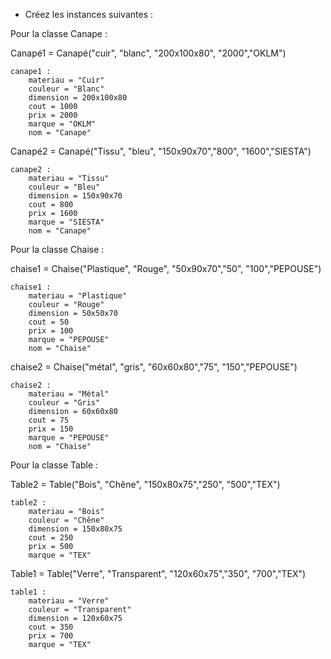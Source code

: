 - Créez les instances suivantes :

Pour la classe Canape :

Canapé1 = Canapé("cuir", "blanc", "200x100x80", "2000","OKLM")

    canape1 :
        materiau = "Cuir"
        couleur = "Blanc"
        dimension = 200x100x80
        cout = 1000
        prix = 2000
        marque = "OKLM"
        nom = "Canape"

Canapé2 = Canapé("Tissu", "bleu", "150x90x70","800", "1600","SIESTA")

    canape2 :
        materiau = "Tissu"
        couleur = "Bleu"
        dimension = 150x90x70
        cout = 800
        prix = 1600
        marque = "SIESTA"
        nom = "Canape"

Pour la classe Chaise :

 chaise1  = Chaise("Plastique", "Rouge", "50x90x70","50", "100","PEPOUSE")

    chaise1 :
        materiau = "Plastique"
        couleur = "Rouge"
        dimension = 50x50x70
        cout = 50
        prix = 100
        marque = "PEPOUSE"
        nom = "Chaise"

chaise2  = Chaise("métal", "gris", "60x60x80","75", "150","PEPOUSE")

    chaise2 :
        materiau = "Métal"
        couleur = "Gris"
        dimension = 60x60x80
        cout = 75
        prix = 150
        marque = "PEPOUSE"
        nom = "Chaise"

Pour la classe Table :

Table2  = Table("Bois", "Chêne", "150x80x75","250", "500","TEX")

    table2 :
        materiau = "Bois"
        couleur = "Chêne"
        dimension = 150x80x75
        cout = 250
        prix = 500
        marque = "TEX"

Table1  = Table("Verre", "Transparent", "120x60x75","350", "700","TEX")    

    table1 :
        materiau = "Verre"
        couleur = "Transparent"
        dimension = 120x60x75
        cout = 350
        prix = 700
        marque = "TEX"
